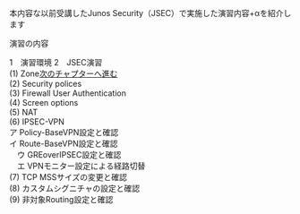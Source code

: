 本内容な以前受講したJunos Security（JSEC）で実施した演習内容+αを紹介します<br>

演習の内容 <br>

1　演習環境 <cr>
2　JSEC演習 <br>
(1) Zone[次のチャプターへ進む](./JSEC/Zone.md) <br>
(2) Security polices<br>
(3) Firewall User Authentication<br>
(4) Screen options<br>
(5) NAT<br>
(6) IPSEC-VPN<br>
  ア Policy-BaseVPN設定と確認<br>
  イ Route-BaseVPN設定と確認<br>
　ウ GREoverIPSEC設定と確認<br>
　エ VPNモニター設定による経路切替<br>
(7) TCP MSSサイズの変更と確認<br>
(8) カスタムシグニチャの設定と確認<br>
(9) 非対象Routing設定と確認<br>

